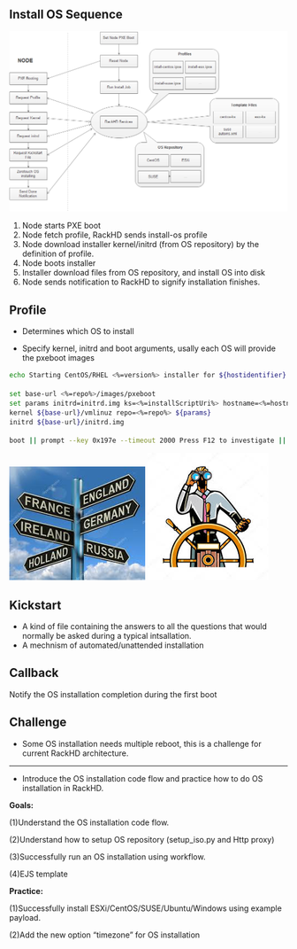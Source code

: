 ## Install OS Sequence

![](/assets/install-os-sequence.png)

1. Node starts PXE boot
2. Node fetch profile, RackHD sends install-os profile
3. Node download installer kernel/initrd \(from OS repository\) by the definition of profile.
4. Node boots installer
5. Installer download files from OS repository, and install OS into disk
6. Node sends notification to RackHD to signify installation finishes.

## Profile

* Determines which OS to install

* Specify kernel, initrd and boot arguments, usally each OS will provide the pxeboot images

```bash
echo Starting CentOS/RHEL <%=version%> installer for ${hostidentifier}

set base-url <%=repo%>/images/pxeboot
set params initrd=initrd.img ks=<%=installScriptUri%> hostname=<%=hostname%> ksdevice=bootif BOOTIF=01-${netX/mac} console=<%=comport%>,115200n8 console=tty0
kernel ${base-url}/vmlinuz repo=<%=repo%> ${params}
initrd ${base-url}/initrd.img

boot || prompt --key 0x197e --timeout 2000 Press F12 to investigate || exit shell
```

![](/assets/road-direction.png) ![](/assets/people-on-steer.png)

## Kickstart

* A kind of file containing the answers to all the questions that would normally be asked during a typical intsallation.
* A mechnism of automated/unattended installation

## Callback

Notify the OS installation completion during the first boot

## Challenge

* Some OS installation needs multiple reboot, this is a challenge for current RackHD architecture.



---

* Introduce the OS installation code flow and practice how to do OS installation in RackHD.

**Goals:**

\(1\)Understand the OS installation code flow.

\(2\)Understand how to setup OS repository \(setup\_iso.py and Http proxy\)

\(3\)Successfully run an OS installation using workflow.

\(4\)EJS template

**Practice:**

\(1\)Successfully install ESXi/CentOS/SUSE/Ubuntu/Windows using example payload.

\(2\)Add the new option “timezone” for OS installation

